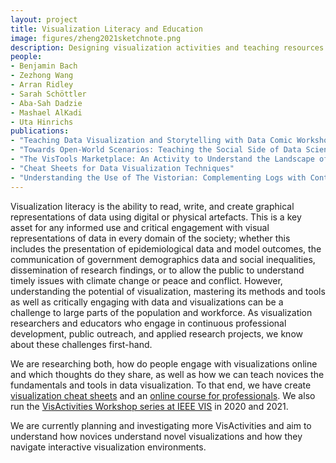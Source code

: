 ```yaml
---
layout: project
title: Visualization Literacy and Education
image: figures/zheng2021sketchnote.png
description: Designing visualization activities and teaching resources for education with visualization.
people:
- Benjamin Bach
- Zezhong Wang
- Arran Ridley
- Sarah Schöttler
- Aba-Sah Dadzie
- Mashael AlKadi
- Uta Hinrichs
publications:
- "Teaching Data Visualization and Storytelling with Data Comic Workshops"
- "Towards Open-World Scenarios: Teaching the Social Side of Data Science"
- "The VisTools Marketplace: An Activity to Understand the Landscape of Visualisation Tools"
- "Cheat Sheets for Data Visualization Techniques"
- "Understanding the Use of The Vistorian: Complementing Logs with Context Mini-Questionnaires"
---
```


Visualization literacy is the ability to read, write, and create graphical representations of data using digital or physical artefacts. This is a key asset for any informed use and critical engagement with visual representations of data in every domain of the society; whether this includes the presentation of epidemiological data and model outcomes, the communication of government demographics data and social inequalities, dissemination of research findings, or to allow the public to understand timely issues with climate change or peace and conflict. However, understanding the potential of visualization, mastering its methods and tools as well as critically engaging with data and visualizations can be a challenge to large parts of the population and workforce. As visualization researchers and educators who engage in continuous professional development, public outreach, and applied research projects, we know about these challenges first-hand. 

We are researching both, how do people engage with visualizations online and which thoughts do they share, as well as how we can teach novices the fundamentals and tools in data visualization. To that end, we have create [visualization cheat sheets](https://visualizationcheatsheets.github.io) and an [online course for professionals](https://visualinteractivedata.github.io/vishubprojects/professionals_course.html). We also run the [VisActivities Workshop series at IEEE VIS](https://visactivities.github.io/) in 2020 and 2021. 

We are currently planning and investigating more VisActivities and aim to understand how novices understand novel visualizations and how they navigate interactive visualization environments. 

